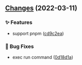 ## [Changes](https://github.com/chnliquan/scaffold/compare/v0.2.1...v0.3.0) (2022-03-11)


### ✨ Features

* support pnpm ([cd9c2ea](https://github.com/chnliquan/scaffold/commit/cd9c2ea9f91725834a4d2a9d54350e0878ec2e32))


### 🐛 Bug Fixes

* exec run command ([0d18d1a](https://github.com/chnliquan/scaffold/commit/0d18d1a955b1c801aa56f259aac08176c3fd5ce7))



